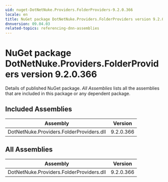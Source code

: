 ```yaml
---
uid: nuget-DotNetNuke.Providers.FolderProviders-9.2.0.366
locale: en
title: NuGet package DotNetNuke.Providers.FolderProviders version 9.2.0.366
dnnversion: 09.04.03
related-topics: referencing-dnn-assemblies
---
```


# NuGet package DotNetNuke.Providers.FolderProviders version 9.2.0.366
Details of published NuGet package.
*All Assemblies* lists all the assemblies that are included in this package or any dependent package.

## Included Assemblies

|Assembly|Version|
|---|---|
|DotNetNuke.Providers.FolderProviders.dll|9.2.0.366|

## All Assemblies

|Assembly|Version|
|---|---|
|DotNetNuke.Providers.FolderProviders.dll|9.2.0.366|

